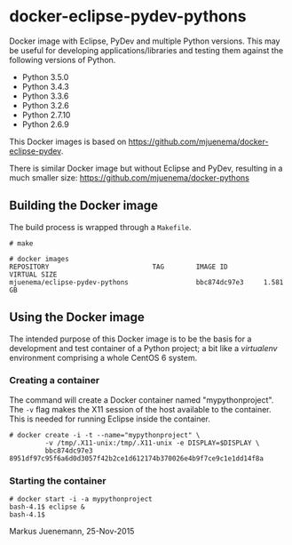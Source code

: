 # docker-eclipse-pydev-pythons
Docker image with Eclipse, PyDev and multiple Python versions. This may
be useful for developing applications/libraries and testing them
against the following versions of Python. 

* Python 3.5.0
* Python 3.4.3
* Python 3.3.6
* Python 3.2.6
* Python 2.7.10
* Python 2.6.9

This Docker images is based on https://github.com/mjuenema/docker-eclipse-pydev. 

There is similar Docker image but without Eclipse and PyDev, resulting in 
a much smaller size: https://github.com/mjuenema/docker-pythons

## Building the Docker image
The build process is wrapped through a `Makefile`.
```
# make

# docker images
REPOSITORY                          TAG        IMAGE ID         VIRTUAL SIZE
mjuenema/eclipse-pydev-pythons                 bbc874dc97e3     1.581 GB
```

## Using the Docker image
The intended purpose of this Docker image is to be the basis for a development and
test container of a Python project; a bit like a *virtualenv* environment comprising
a whole CentOS 6 system.

### Creating a container

The command will create a Docker container named "mypythonproject". The `-v` flag
makes the X11 session of the host available to the container. This is needed
for running Eclipse inside the container.
```
# docker create -i -t --name="mypythonproject" \
         -v /tmp/.X11-unix:/tmp/.X11-unix -e DISPLAY=$DISPLAY \
         bbc874dc97e3
8951df97c95f6a6d0d3057f42b2ce1d612174b370026e4b9f7ce9c1e1dd14f8a
```

### Starting the container
```
# docker start -i -a mypythonproject
bash-4.1$ eclipse &
bash-4.1$ 
```

Markus Juenemann, 25-Nov-2015
